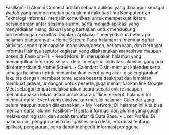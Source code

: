Fasilkom-TI Alumni Connect adalah sebuah aplikasi yang dibangun sebagai wadah yang mempermudah para alumni Fakultas Ilmu Komputer dan Teknologi Informasi menjalin komunikasi untuk memperkuat ikatan persaudaraan antar sesama alumni, serta menjadi aplikasi yang menyediakan ruang diskusi yang bertujuan untuk mendukung perkembangan Fakultas.
Didalam Aplikasi ini menyediakan beberapa halaman diantaranya:
•	Home Screen: Pada halaman ini memuat daftar aktivitas seperti pencapaian mahasiswa/dosen, perlombaan, dan berbagai informasi lainnya seputar kegiatan yang dilaksanakan  mahasiswa maupun dosen di Fasilkom-TI.
•	Read More: Ini merupakan halaman yang menampilkan informasi secara detail mengenai aktivitas-aktivitas yang ada diinformasikan di Home Screen.
•	Calendar: Disini memuat kalender serta sebagai halaman untuk  menambahkan event yang akan diselenggarakan fakultas dengan membuat tema acara beserta deskripsi dan lampiran, membuat jadwal, undangan untuk peserta, juga menambahkan link Google Meet sebagai tempat melaksanakan acara secara online maupun menambahakan lokasi acara untuk acara offline.
•	Event: halaman ini memuat daftar Event yang dijadwalkan melalui halaman Calendar yang belum maupun sudah dilaksanakan.
•	My Network: Di halaman ini kita bisa mencari daftar alumni Fasilkom-TI serta informasi dari alumni yang sudah melakukan registari dan sudah terdaftar di Data Base.
•	User Profile: Di halaman ini, pengguna bisa mengakses help desk, informasi tentang aplikasi, pengaturan, serta dapat mengedit informasi pengguna.
